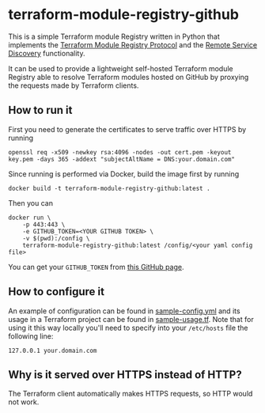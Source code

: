 
# terraform-module-registry-github

This is a simple Terraform module Registry written in Python that implements the [Terraform Module Registry Protocol](https://developer.hashicorp.com/terraform/internals/module-registry-protocol)
and the [Remote Service Discovery](https://developer.hashicorp.com/terraform/internals/remote-service-discovery) 
functionality.

It can be used to provide a lightweight self-hosted Terraform module Registry able to resolve Terraform modules hosted 
on GitHub by proxying the requests made by Terraform clients.

## How to run it
First you need to generate the certificates to serve traffic over HTTPS by running
```
openssl req -x509 -newkey rsa:4096 -nodes -out cert.pem -keyout key.pem -days 365 -addext "subjectAltName = DNS:your.domain.com" 
```
Since running is performed via Docker, build the image first by running
```
docker build -t terraform-module-registry-github:latest .
```
Then you can 
```
docker run \
    -p 443:443 \
    -e GITHUB_TOKEN=<YOUR GITHUB TOKEN> \
    -v $(pwd):/config \
    terraform-module-registry-github:latest /config/<your yaml config file>
```
You can get your `GITHUB_TOKEN` from [this GitHub page](https://github.com/settings/tokens).

## How to configure it
An example of configuration can be found in [sample-config.yml](examples/sample-config.yml) and its usage in a Terraform
project can be found in [sample-usage.tf](examples/sample-usage.tf).
Note that for using it this way locally you'll need to specify into your `/etc/hosts` file the following line:
```
127.0.0.1 your.domain.com
```

## Why is it served over HTTPS instead of HTTP?
The Terraform client automatically makes HTTPS requests, so HTTP would not work.